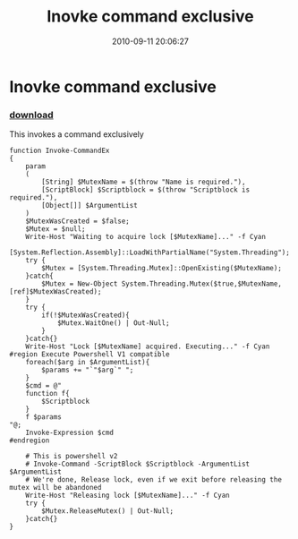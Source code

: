 ﻿---
pid:            2228
poster:         bassamf
title:          Inovke command exclusive
date:           2010-09-11 20:06:27
format:         posh
parent:         0
parent:         0

---

# Inovke command exclusive

### [download](2228.ps1)

This invokes a command exclusively	

```posh
function Invoke-CommandEx
{
	param
	(
		[String] $MutexName = $(throw "Name is required."),
		[ScriptBlock] $Scriptblock = $(throw "Scriptblock is required."),
		[Object[]] $ArgumentList
	)
	$MutexWasCreated = $false;
	$Mutex = $null;
	Write-Host "Waiting to acquire lock [$MutexName]..." -f Cyan
	[System.Reflection.Assembly]::LoadWithPartialName("System.Threading");
	try {
		$Mutex = [System.Threading.Mutex]::OpenExisting($MutexName);
	}catch{
		$Mutex = New-Object System.Threading.Mutex($true,$MutexName,[ref]$MutexWasCreated);
	}
	try {
		if(!$MutexWasCreated){
			$Mutex.WaitOne() | Out-Null;
		}
	}catch{}
	Write-Host "Lock [$MutexName] acquired. Executing..." -f Cyan
#region Execute Powershell V1 compatible
	foreach($arg in $ArgumentList){
		$params += "`"$arg`" ";
	}
	$cmd = @"
	function f{
		$Scriptblock
	}
	f $params
"@;
	Invoke-Expression $cmd
#endregion
	
	# This is powershell v2
	# Invoke-Command -ScriptBlock $Scriptblock -ArgumentList $ArgumentList  
	# We're done, Release lock, even if we exit before releasing the mutex will be abandoned
	Write-Host "Releasing lock [$MutexName]..." -f Cyan
	try {
		$Mutex.ReleaseMutex() | Out-Null;
	}catch{}
}
```
